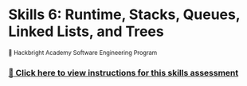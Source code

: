 # Skills 6: Runtime, Stacks, Queues, Linked Lists, and Trees

<sup>:apple: Hackbright Academy Software Engineering Program</sup>

### [:link: Click here to view instructions for this skills assessment](https://fellowship.hackbrightacademy.com/materials/skills/cs-data-struct-1/)
